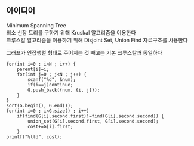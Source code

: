 ## 아이디어
Minimum Spanning Tree  
최소 신장 트리를 구하기 위해 Kruskal 알고리즘을 이용한다  
크루스칼 알고리즘을 이용하기 위해 Disjoint Set, Union Find 자료구조를 사용한다  
  
그래프가 인접행렬 형태로 주어지는 것 빼고는 기본 크루스칼과 동일하다
```
for(int i=0 ; i<N ; i++) {
	parent[i]=i;
	for(int j=0 ; j<N ; j++) {
		scanf("%d", &num);
		if(i==j)continue;
		G.push_back({num, {i, j}});
	}
}
sort(G.begin(), G.end());
for(int i=0 ; i<G.size() ; i++)
	if(find(G[i].second.first)!=find(G[i].second.second)) {
		union_set(G[i].second.first, G[i].second.second);
		cost+=G[i].first;
	}
printf("%lld", cost);
```
